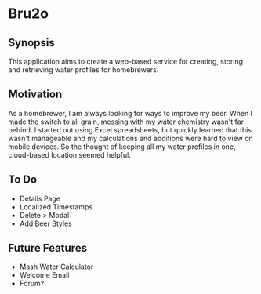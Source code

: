 # Bru2o

## Synopsis
This application aims to create a web-based service for creating, storing and retrieving water profiles for homebrewers.
## Motivation
As a homebrewer, I am always looking for ways to improve my beer. When I made the switch to all grain, messing with my water chemistry
wasn't far behind. I started out using Excel spreadsheets, but quickly learned that this wasn't manageable and my calculations and 
additions were hard to view on mobile devices. So the thought of keeping all my water profiles in one, cloud-based location seemed helpful.
## To Do
- Details Page
- Localized Timestamps
- Delete > Modal
- Add Beer Styles
## Future Features
- Mash Water Calculator
- Welcome Email
- Forum?
